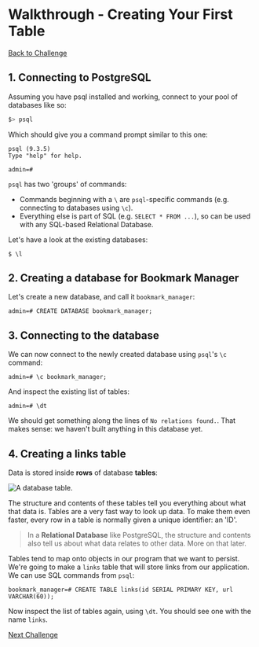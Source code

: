 # Walkthrough - Creating Your First Table

[Back to Challenge](../04_creating_your_first_table.md)

## 1. Connecting to PostgreSQL

Assuming you have psql installed and working, connect to your pool of databases like so:

```sh
$> psql
```

Which should give you a command prompt similar to this one:

```
psql (9.3.5)
Type "help" for help.

admin=#
```

`psql` has two 'groups' of commands: 

- Commands beginning with a `\` are `psql`-specific commands (e.g. connecting to databases using `\c`). 
- Everything else is part of SQL (e.g. `SELECT * FROM ...`), so can be used with any SQL-based Relational Database.

Let's have a look at the existing databases:

```
$ \l
```

## 2. Creating a database for Bookmark Manager

Let's create a new database, and call it `bookmark_manager`:

```
admin=# CREATE DATABASE bookmark_manager;
```

## 3. Connecting to the database

We can now connect to the newly created database using `psql`'s `\c` command:

```
admin=# \c bookmark_manager;
```

And inspect the existing list of tables:

```
admin=# \dt
```

We should get something along the lines of `No relations found.`. That makes sense: we haven't built anything in this database yet.

## 4. Creating a links table

Data is stored inside **rows** of database **tables**: 

![A database table.](http://www.plus2net.com/sql_tutorial/images/table.jpg)

The structure and contents of these tables tell you everything about what that data is. Tables are a very fast way to look up data. To make them even faster, every row in a table is normally given a unique identifier: an 'ID'.

> In a **Relational Database** like PostgreSQL, the structure and contents also tell us about what data relates to other data. More on that later.

Tables tend to map onto objects in our program that we want to persist. We're going to make a `links` table that will store links from our application. We can use SQL commands from `psql`:

```
bookmark_manager=# CREATE TABLE links(id SERIAL PRIMARY KEY, url VARCHAR(60));
```

Now inspect the list of tables again, using `\dt`. You should see one with the name `links`.

[Next Challenge](../05_manipulating_table_data.md)

